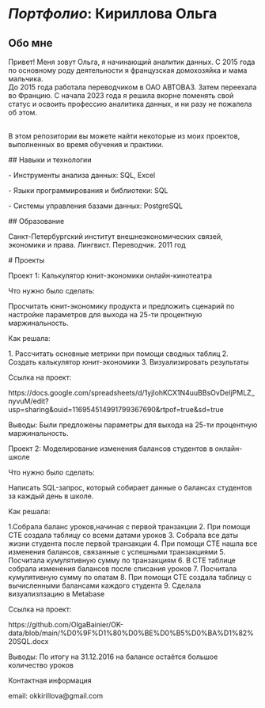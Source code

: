# ***Портфолио***: Кириллова Ольга
 ## Обо мне 
<p>Привет! Меня зовут Ольга, я начинающий аналитик данных. С 2015 года по основному роду деятельности я французская домохозяйка и мама мальчика. <br> До 2015 года работала переводчиком в ОАО АВТОВАЗ. Затем переехала во Францию. С начала 2023 года я решила вкорне поменять свой статус и освоить профессию аналитика данных, и ни разу не пожалела об этом.<p>
<br> В этом репозитории вы можете найти некоторые из моих проектов, выполненных во время обучения и практики.<p>
 ## Навыки и технологии 
<p> - Инструменты анализа данных: SQL, Excel <p> 
<p> - Языки программирования и библиотеки: SQL <p> 
<p> - Системы управления базами данных: PostgreSQL <p> 
## Образование 
<p>Санкт-Петербургский институт внешнеэкономических связей, экономики и права. Лингвист. Переводчик. 2011 год<p>
# Проекты 
<p> Проект 1: Калькулятор юнит-экономики онлайн-кинотеатра </p> 
<p> Что нужно было сделать: <p>
<p>  Просчитать юнит-экономику продукта и предложить сценарий по настройке параметров для выхода на 25-ти процентную маржинальность.<p>
<p> Как решала: <p>
1. Рассчитать основные метрики при помощи сводных таблиц 
2. Создать калькулятор юнит-экономики
3. Визуализировать результаты 
  <p> Ссылка на проект: <p>
    https://docs.google.com/spreadsheets/d/1yjIohKCX1N4uuBBsOvDeIjPMLZ_nyvuM/edit?usp=sharing&ouid=116954514991799367690&rtpof=true&sd=true
<p> Выводы: Были предложены параметры для выхода на 25-ти процентную маржинальность.  <p> 
  
<p> Проект 2: Моделирование изменения балансов студентов в онлайн-школе </p> 
<p> Что нужно было сделать: <p>
<p> Написать SQL-запрос, который собирает данные о балансах студентов за каждый день в школе. <p>
<p> Как решала: <p>
1.Собрала баланс уроков,начиная с первой транзакции 
2. При помощи CTE создала таблицу со всеми датами уроков 
3. Собрала все даты жизни студента после первой транзакции
4. При помощи CTE нашла все изменения балансов, связанные с успешными транзакциями 
5. Посчитала кумулятивную сумму по транзакциям  
6. В CTE таблице собрала изменения балансов после списания уроков  
7. Посчитала кумулятивную сумму по опатам  
8. При помощи CTE создала таблицу с вычисленными балансами каждого студента 
9. Сделала визуализпзацию в Metabase 
  <p> Ссылка на проект:  <p>
    https://github.com/OlgaBainier/OK-data/blob/main/%D0%9F%D1%80%D0%BE%D0%B5%D0%BA%D1%82%20SQL.docx
   <p> Выводы: По итогу на 31.12.2016 на балансе остаётся большое количество уроков <p>
<p>Контактная информация<p>
email: okkirillova@gmail.com

